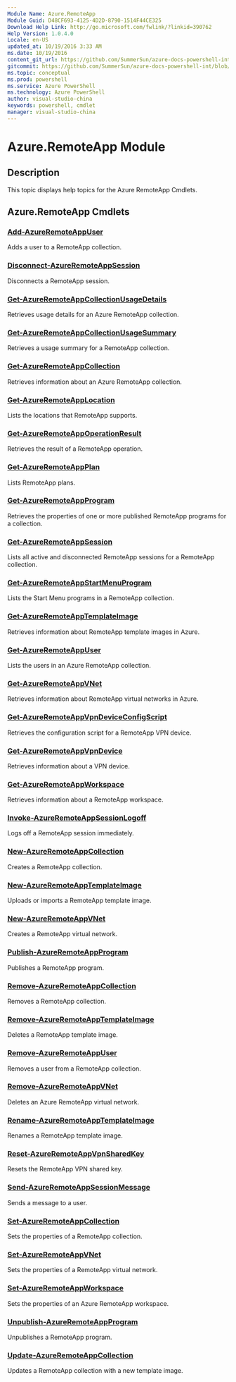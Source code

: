 ```yaml
---
Module Name: Azure.RemoteApp
Module Guid: D48CF693-4125-4D2D-8790-1514F44CE325
Download Help Link: http://go.microsoft.com/fwlink/?linkid=390762
Help Version: 1.0.4.0
Locale: en-US
updated_at: 10/19/2016 3:33 AM
ms.date: 10/19/2016
content_git_url: https://github.com/SummerSun/azure-docs-powershell-int/blob/master/azureps-cmdlets-docs/ServiceManagement/Azure.RemoteApp/v0.9.8/Azure.RemoteApp.md
gitcommit: https://github.com/SummerSun/azure-docs-powershell-int/blob/c0d1e448da01261236e9ece01ca5c2a98effbf31/azureps-cmdlets-docs/ServiceManagement/Azure.RemoteApp/v0.9.8/Azure.RemoteApp.md
ms.topic: conceptual
ms.prod: powershell
ms.service: Azure PowerShell
ms.technology: Azure PowerShell
author: visual-studio-china
keywords: powershell, cmdlet
manager: visual-studio-china
---
```


# Azure.RemoteApp Module
## Description
This topic displays help topics for the Azure RemoteApp Cmdlets. 

## Azure.RemoteApp Cmdlets
### [Add-AzureRemoteAppUser](.\Add-AzureRemoteAppUser.md)
Adds a user to a RemoteApp collection.


### [Disconnect-AzureRemoteAppSession](.\Disconnect-AzureRemoteAppSession.md)
Disconnects a RemoteApp session.


### [Get-AzureRemoteAppCollectionUsageDetails](.\Get-AzureRemoteAppCollectionUsageDetails.md)
Retrieves usage details for an Azure RemoteApp collection.


### [Get-AzureRemoteAppCollectionUsageSummary](.\Get-AzureRemoteAppCollectionUsageSummary.md)
Retrieves a usage summary for a RemoteApp collection.


### [Get-AzureRemoteAppCollection](.\Get-AzureRemoteAppCollection.md)
Retrieves information about an Azure RemoteApp collection.


### [Get-AzureRemoteAppLocation](.\Get-AzureRemoteAppLocation.md)
Lists the locations that RemoteApp supports.


### [Get-AzureRemoteAppOperationResult](.\Get-AzureRemoteAppOperationResult.md)
Retrieves the result of a RemoteApp operation.


### [Get-AzureRemoteAppPlan](.\Get-AzureRemoteAppPlan.md)
Lists RemoteApp plans.


### [Get-AzureRemoteAppProgram](.\Get-AzureRemoteAppProgram.md)
Retrieves the properties of one or more published RemoteApp programs for a collection.


### [Get-AzureRemoteAppSession](.\Get-AzureRemoteAppSession.md)
Lists all active and disconnected RemoteApp sessions for a RemoteApp collection.


### [Get-AzureRemoteAppStartMenuProgram](.\Get-AzureRemoteAppStartMenuProgram.md)
Lists the Start Menu programs in a RemoteApp collection.


### [Get-AzureRemoteAppTemplateImage](.\Get-AzureRemoteAppTemplateImage.md)
Retrieves information about RemoteApp template images in Azure.


### [Get-AzureRemoteAppUser](.\Get-AzureRemoteAppUser.md)
Lists the users in an Azure RemoteApp collection.


### [Get-AzureRemoteAppVNet](.\Get-AzureRemoteAppVNet.md)
Retrieves information about RemoteApp virtual networks in Azure.


### [Get-AzureRemoteAppVpnDeviceConfigScript](.\Get-AzureRemoteAppVpnDeviceConfigScript.md)
Retrieves the configuration script for a RemoteApp VPN device.


### [Get-AzureRemoteAppVpnDevice](.\Get-AzureRemoteAppVpnDevice.md)
Retrieves information about a VPN device.


### [Get-AzureRemoteAppWorkspace](.\Get-AzureRemoteAppWorkspace.md)
Retrieves information about a RemoteApp workspace.


### [Invoke-AzureRemoteAppSessionLogoff](.\Invoke-AzureRemoteAppSessionLogoff.md)
Logs off a RemoteApp session immediately.


### [New-AzureRemoteAppCollection](.\New-AzureRemoteAppCollection.md)
Creates a RemoteApp collection.


### [New-AzureRemoteAppTemplateImage](.\New-AzureRemoteAppTemplateImage.md)
Uploads or imports a RemoteApp template image.


### [New-AzureRemoteAppVNet](.\New-AzureRemoteAppVNet.md)
Creates a RemoteApp virtual network.


### [Publish-AzureRemoteAppProgram](.\Publish-AzureRemoteAppProgram.md)
Publishes a RemoteApp program.


### [Remove-AzureRemoteAppCollection](.\Remove-AzureRemoteAppCollection.md)
Removes a RemoteApp collection.


### [Remove-AzureRemoteAppTemplateImage](.\Remove-AzureRemoteAppTemplateImage.md)
Deletes a RemoteApp template image.


### [Remove-AzureRemoteAppUser](.\Remove-AzureRemoteAppUser.md)
Removes a user from a RemoteApp collection.


### [Remove-AzureRemoteAppVNet](.\Remove-AzureRemoteAppVNet.md)
Deletes an Azure RemoteApp virtual network.


### [Rename-AzureRemoteAppTemplateImage](.\Rename-AzureRemoteAppTemplateImage.md)
Renames a RemoteApp template image.


### [Reset-AzureRemoteAppVpnSharedKey](.\Reset-AzureRemoteAppVpnSharedKey.md)
Resets the RemoteApp VPN shared key.


### [Send-AzureRemoteAppSessionMessage](.\Send-AzureRemoteAppSessionMessage.md)
Sends a message to a user.


### [Set-AzureRemoteAppCollection](.\Set-AzureRemoteAppCollection.md)
Sets the properties of a RemoteApp collection.


### [Set-AzureRemoteAppVNet](.\Set-AzureRemoteAppVNet.md)
Sets the properties of a RemoteApp virtual network.


### [Set-AzureRemoteAppWorkspace](.\Set-AzureRemoteAppWorkspace.md)
Sets the properties of an Azure RemoteApp workspace.


### [Unpublish-AzureRemoteAppProgram](.\Unpublish-AzureRemoteAppProgram.md)
Unpublishes a RemoteApp program.


### [Update-AzureRemoteAppCollection](.\Update-AzureRemoteAppCollection.md)
Updates a RemoteApp collection with a new template image.



